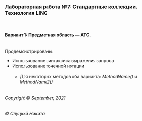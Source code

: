 ### Лабораторная работа №7:  Стандартные коллекции. Технология LINQ 
&nbsp;
#### Вариант 1: Предметная область — АТС.

&nbsp;  
Продемонстрированы: 
* Использование синтаксиса выражения запроса  
* Использование точечной нотации
&nbsp;    &nbsp;  
  &nbsp; 
    * Для некоторых методов оба варианта: _MethodName()_ и _MethodName2()_ 
&nbsp;   
 &nbsp;  
###### Copyright ©  September, 2021
###### © Слуцкий Никита